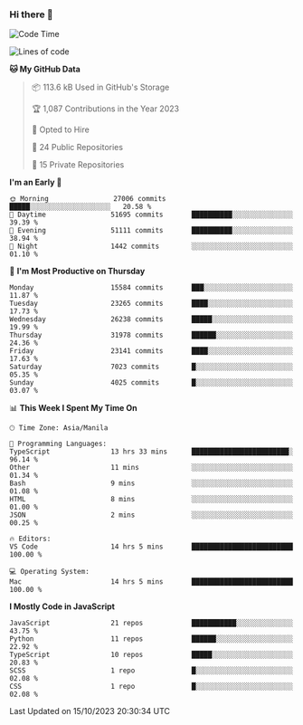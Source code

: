### Hi there 👋

<!--START_SECTION:waka-->
![Code Time](http://img.shields.io/badge/Code%20Time-418%20hrs%201%20min-blue)

![Lines of code](https://img.shields.io/badge/From%20Hello%20World%20I%27ve%20Written-58.2%20million%20lines%20of%20code-blue)

**🐱 My GitHub Data** 

> 📦 113.6 kB Used in GitHub's Storage 
 > 
> 🏆 1,087 Contributions in the Year 2023
 > 
> 💼 Opted to Hire
 > 
> 📜 24 Public Repositories 
 > 
> 🔑 15 Private Repositories 
 > 
**I'm an Early 🐤** 

```text
🌞 Morning                27006 commits       █████░░░░░░░░░░░░░░░░░░░░   20.58 % 
🌆 Daytime                51695 commits       ██████████░░░░░░░░░░░░░░░   39.39 % 
🌃 Evening                51111 commits       ██████████░░░░░░░░░░░░░░░   38.94 % 
🌙 Night                  1442 commits        ░░░░░░░░░░░░░░░░░░░░░░░░░   01.10 % 
```
📅 **I'm Most Productive on Thursday** 

```text
Monday                   15584 commits       ███░░░░░░░░░░░░░░░░░░░░░░   11.87 % 
Tuesday                  23265 commits       ████░░░░░░░░░░░░░░░░░░░░░   17.73 % 
Wednesday                26238 commits       █████░░░░░░░░░░░░░░░░░░░░   19.99 % 
Thursday                 31978 commits       ██████░░░░░░░░░░░░░░░░░░░   24.36 % 
Friday                   23141 commits       ████░░░░░░░░░░░░░░░░░░░░░   17.63 % 
Saturday                 7023 commits        █░░░░░░░░░░░░░░░░░░░░░░░░   05.35 % 
Sunday                   4025 commits        █░░░░░░░░░░░░░░░░░░░░░░░░   03.07 % 
```


📊 **This Week I Spent My Time On** 

```text
🕑︎ Time Zone: Asia/Manila

💬 Programming Languages: 
TypeScript               13 hrs 33 mins      ████████████████████████░   96.14 % 
Other                    11 mins             ░░░░░░░░░░░░░░░░░░░░░░░░░   01.34 % 
Bash                     9 mins              ░░░░░░░░░░░░░░░░░░░░░░░░░   01.08 % 
HTML                     8 mins              ░░░░░░░░░░░░░░░░░░░░░░░░░   01.00 % 
JSON                     2 mins              ░░░░░░░░░░░░░░░░░░░░░░░░░   00.25 % 

🔥 Editors: 
VS Code                  14 hrs 5 mins       █████████████████████████   100.00 % 

💻 Operating System: 
Mac                      14 hrs 5 mins       █████████████████████████   100.00 % 
```

**I Mostly Code in JavaScript** 

```text
JavaScript               21 repos            ███████████░░░░░░░░░░░░░░   43.75 % 
Python                   11 repos            ██████░░░░░░░░░░░░░░░░░░░   22.92 % 
TypeScript               10 repos            █████░░░░░░░░░░░░░░░░░░░░   20.83 % 
SCSS                     1 repo              █░░░░░░░░░░░░░░░░░░░░░░░░   02.08 % 
CSS                      1 repo              █░░░░░░░░░░░░░░░░░░░░░░░░   02.08 % 
```




 Last Updated on 15/10/2023 20:30:34 UTC
<!--END_SECTION:waka-->

